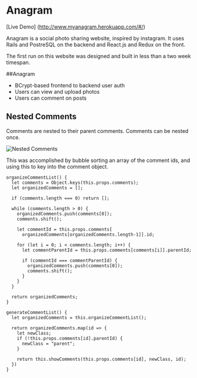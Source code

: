 # Anagram
[Live Demo] (http://www.myanagram.herokuapp.com/#/)

Anagram is a social photo sharing website, inspired by instagram. It uses Rails and PostreSQL on the backend and React.js and Redux on the front.

The first run on this website was designed and built in less than a two week timespan.

##Anagram

* BCrypt-based frontend to backend user auth
* Users can view and upload photos
* Users can comment on posts

## Nested Comments
Comments are nested to their parent comments. Comments can be nested once.

![Nested Comments](/Users/admin/Desktop/Anagram/docs/images/nested_comments.png)

This was accomplished by bubble sorting an array of the comment ids, and using this to key into the comment object.

```
organizeCommentList() {
  let comments = Object.keys(this.props.comments);
  let organizedComments = [];

  if (comments.length === 0) return [];

  while (comments.length > 0) {
    organizedComments.push(comments[0]);
    comments.shift();

    let commentId = this.props.comments[
      organizedComments[organizedComments.length-1]].id;

    for (let i = 0; i < comments.length; i++) {
      let commentParentId = this.props.comments[comments[i]].parentId;

      if (commentId === commentParentId) {
        organizedComments.push(comments[0]);
        comments.shift();
      }
    }
  }

  return organizedComments;
}

generateCommentList() {
  let organizedComments = this.organizeCommentList();

  return organizedComments.map(id => {
    let newClass;
    if (!this.props.comments[id].parentId) {
      newClass = "parent";
    }

    return this.showComments(this.props.comments[id], newClass, id);
  })
}
```

